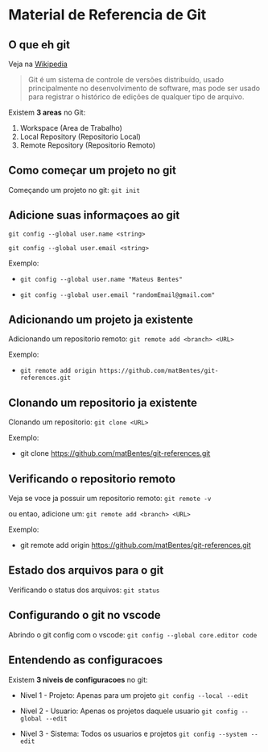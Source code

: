 # Material de Referencia de Git

## O que eh git

Veja na [Wikipedia](https://pt.wikipedia.org/wiki/Git)

> Git é um sistema de controle de versões distribuído, usado principalmente no desenvolvimento de software, mas pode ser usado para registrar o histórico de edições de qualquer tipo de arquivo.

Existem **3 areas** no Git:

1. Workspace (Area de Trabalho)
2. Local Repository (Repositorio Local)
3. Remote Repository (Repositorio Remoto)

## Como começar um projeto no git

Começando um projeto no git: `git init`

## Adicione suas informaçoes ao git

`git config --global user.name <string>`

`git config --global user.email <string>`

Exemplo:

- `git config --global user.name "Mateus Bentes"`

- `git config --global user.email "randomEmail@gmail.com"`

## Adicionando um projeto ja existente

Adicionando um repositorio remoto: `git remote add <branch> <URL>`

Exemplo:

- `git remote add origin https://github.com/matBentes/git-references.git`

## Clonando um repositorio ja existente

Clonando um repositorio: `git clone <URL>`

Exemplo:

- git clone https://github.com/matBentes/git-references.git

## Verificando o repositorio remoto

Veja se voce ja possuir um repositorio remoto: `git remote -v`

ou entao, adicione um:
`git remote add <branch> <URL>`

Exemplo:

- git remote add origin https://github.com/matBentes/git-references.git

## Estado dos arquivos para o git

Verificando o status dos arquivos: `git status`

## Configurando o git no vscode

Abrindo o git config com o vscode: `git config --global core.editor code`

## Entendendo as configuracoes

Existem **3 niveis de configuracoes** no git:

- Nivel 1 - Projeto: Apenas para um projeto `git config --local --edit`

- Nivel 2 - Usuario: Apenas os projetos daquele usuario `git config --global --edit`

- Nivel 3 - Sistema: Todos os usuarios e projetos
  `git config --system --edit`
